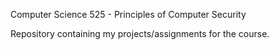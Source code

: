 Computer Science 525 - Principles of Computer Security

Repository containing my projects/assignments for the course.
